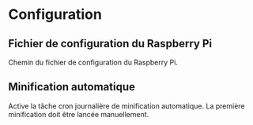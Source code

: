 # Configuration

## Fichier de configuration du Raspberry Pi
Chemin du fichier de configuration du Raspberry Pi.

## Minification automatique
Active la tâche cron journalière de minification automatique.
La première minification doit être lancée manuellement.
